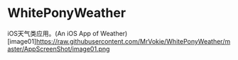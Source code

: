 # WhitePonyWeather
iOS天气类应用。(An iOS App of Weather)
[image01]https://raw.githubusercontent.com/MrVokie/WhitePonyWeather/master/AppScreenShot/image01.png




